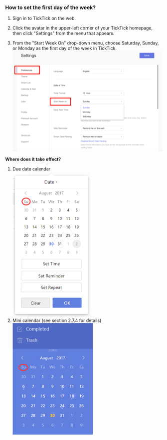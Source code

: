 ### How to set the first day of the week?

1. Sign in to TickTick on the web.

2. Click the avatar in the upper-left corner of your TickTick homepage, then click "Settings" from the menu that appears.

3. From the "Start Week On" drop-down menu, choose Saturday, Sunday, or Monday as the first day of the week in TickTick. ![](../../images/ticktick-web-version/preference-settings/Screen%20Shot%202018-05-25%20at%202.36.50%20PM.png) <br />

**Where does it take effect?**

1. Due date calendar
   <br>
   ![](../../images/ticktick-web-version/preference-settings/2.1.4.2.png)
2. Mini calendar (see section 2.7.4 for details)
   <br>
   ![](../../images/ticktick-web-version/preference-settings/2.1.4.3.png)

<br />

